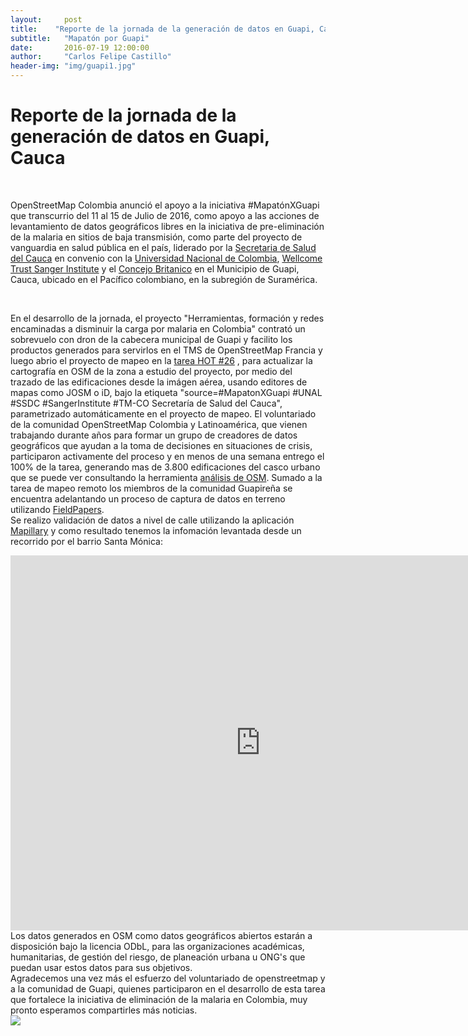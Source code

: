 ```yaml
---
layout:     post
title:    "Reporte de la jornada de la generación de datos en Guapi, Cauca."
subtitle:   "Mapatón por Guapi"
date:       2016-07-19 12:00:00
author:     "Carlos Felipe Castillo"
header-img: "img/guapi1.jpg"
---
```

<h1>Reporte de la jornada de la generación de datos en Guapi, Cauca</h1>
<br>

<p align="justify">

OpenStreetMap Colombia anunció el apoyo a la iniciativa #MapatónXGuapi que transcurrio del 11 al 15 de Julio de 2016, como apoyo a las acciones de levantamiento de datos geográficos libres en la iniciativa de pre-eliminación de la malaria en sitios de baja transmisión, como parte del proyecto de vanguardia en salud pública en el país, liderado por la <a href="http://saludcauca.gov.co/">Secretaria de Salud del Cauca</a> en convenio con la <a href="http://unal.edu.co/">Universidad Nacional de Colombia</a>, <a href="http://www.sanger.ac.uk/">Wellcome Trust Sanger Institute</a> y el <a href="https://www.britishcouncil.org/">Concejo Britanico</a> en el Municipio de Guapi, Cauca, ubicado en el Pacífico colombiano, en la subregión de Suramérica.

<br>

En el desarrollo de la jornada, el proyecto "Herramientas, formación y redes encaminadas a disminuir la carga por malaria en Colombia" contrató un sobrevuelo con dron de la cabecera municipal de Guapi y facilito los productos generados para servirlos en el TMS de OpenStreetMap Francia y luego abrio el proyecto de mapeo en la <a href="http://tareas.openstreetmap.co/project/26">tarea HOT #26</a> , para actualizar la cartografía en OSM de la zona a estudio del proyecto, por medio del trazado de las edificaciones desde la imágen aérea, usando editores de mapas como JOSM o iD,  bajo la etiqueta "source=#MapatonXGuapi #UNAL #SSDC #SangerInstitute #TM-CO Secretaría de Salud del Cauca", parametrizado automáticamente en el proyecto de mapeo. El voluntariado de la comunidad OpenStreetMap Colombia y Latinoamérica, que vienen trabajando durante años para formar un grupo de creadores de datos geográficos que ayudan a la toma de decisiones en situaciones de crisis, participaron activamente del proceso y en menos de una semana entrego el 100% de la tarea, generando mas de 3.800 edificaciones del casco urbano que se puede ver consultando la herramienta <a href="http://osm-analytics.org/#/compare/polygon:tinzMogsNq_B%60%5E_wAen%40nc%40gzBbtCnF/2016...now/buildings">análisis de OSM</a>. Sumado a la tarea de mapeo remoto los miembros de la comunidad Guapireña se encuentra adelantando un proceso de captura de datos en terreno utilizando <a href="http://fieldpapers.org/"> FieldPapers</a>.
<br>
<img src="{{ site.baseurl }}/img/GuapiC.jpg" align="center"  alt="">
<br>
<img src="{{ site.baseurl }}/img/GuapiC1.jpg" align="center"  alt="">
<br>
<img src="{{ site.baseurl }}/img/ScoutGuapi.jpg" align="center"  alt="">
<br>
Se realizo validación de datos a nivel de calle utilizando la aplicación <a href="https://www.mapillary.com/"> Mapillary</a> y como resultado tenemos la infomación levantada desde un recorrido por el barrio Santa Mónica:
<br>
<iframe width="800" height="600" src="https://embed-v1.mapillary.com/embed?version=1&filter=%5B%22all%22%5D&map_filter=%5B%22all%22%5D&image_key=jWoBD0qp8bXpi-EBjZCTUQ&client_id=VkVobklZOThHWHVIWXhhRG9paTN4dzplY2U3ZWJkM2E5MzMyZWM1&style=classic" frameborder="0"></iframe>
<br>
Los datos generados en OSM como datos geográficos abiertos estarán a disposición bajo la licencia ODbL, para las organizaciones académicas, humanitarias, de gestión del riesgo, de planeación urbana u ONG's que puedan usar estos datos para sus objetivos.  
<br>
Agradecemos una vez más el esfuerzo del voluntariado de openstreetmap y a la comunidad de Guapi, quienes participaron en el desarrollo de esta tarea que fortalece la iniciativa de eliminación de la malaria en Colombia, muy pronto esperamos compartirles más noticias.

<br>

<img src="{{ site.baseurl }}/img/GuapiM.jpg" align="center">
<script>
  (function(i,s,o,g,r,a,m){i['GoogleAnalyticsObject']=r;i[r]=i[r]||function(){
  (i[r].q=i[r].q||[]).push(arguments)},i[r].l=1*new Date();a=s.createElement(o),
  m=s.getElementsByTagName(o)[0];a.async=1;a.src=g;m.parentNode.insertBefore(a,m)
  })(window,document,'script','https://www.google-analytics.com/analytics.js','ga');

  ga('create', 'UA-71933255-1', 'auto');
  ga('send', 'pageview');

</script>
